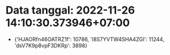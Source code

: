 # Data tanggal: 2022-11-26 14:10:30.373946+07:00

* {'HJAORfn46OATRZ1f': 10786, 'l8S7YVTW4SHA4ZGI': 11244, 'dsV7K9p8vpF3DKRp': 3898}
